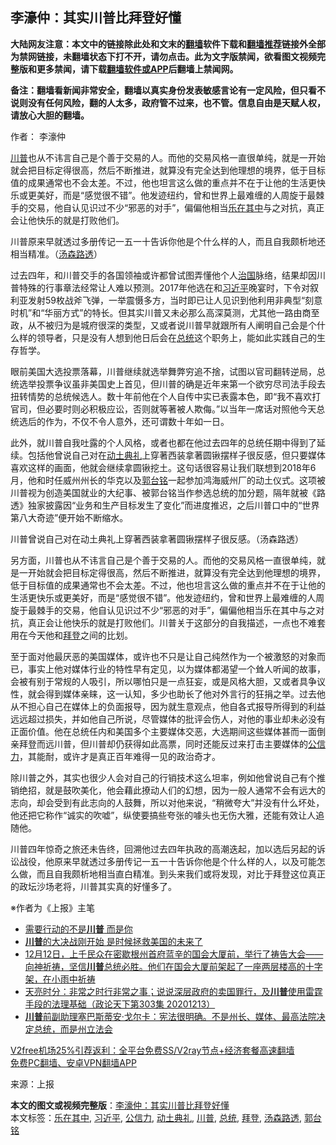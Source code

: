 <h2>李濠仲：其实川普比拜登好懂</h2> <p class="notice"><b>大陆网友注意：本文中的链接除此处和文末的<a href="https://github.com/bannedbook/fanqiang" >翻墙</a>软件下载和<a href="https://github.com/killgcd/justmysocks/blob/master/README.md">翻墙推荐</a>链接外全部为禁网链接，未翻墙状态下打不开，请勿点击。此为文字版禁闻，欲看图文视频完整版和更多禁闻，请下载<a href="https://github.com/bannedbook/fanqiang">翻墙软件或APP</a>后翻墙上禁闻网。</p><p>备注：翻墙看新闻非常安全，翻墙以真实身份发表敏感言论有一定风险，但只看不说则没有任何风险，翻的人太多，政府管不过来，也不管。信息自由是天赋人权，请放心大胆的翻墙。</b></p>  <div class="entry"> <p>作者： 李濠仲</p> <p id="summary"><a href="https://www.bannedbook.org/bnews/tag/%e5%b7%9d%e6%99%ae/" class="st_tag internal_tag" rel="tag" title="标签 川普 下的日志">川普</a>也从不讳言自己是个善于交易的人。而他的交易风格一直很单纯，就是一开始就会把目标定得很高，然后不断推进，就算没有完全达到他理想的境界，低于目标值的成果通常也不会太差。不过，他也坦言这么做的重点并不在于让他的生活更快乐或更美好，而是“感觉很不错”。他发迹纽约，曾和世界上最难缠的人周旋于最棘手的交易，他自认见识过不少“邪恶的对手”，偏偏他相当<a href="https://www.bannedbook.org/bnews/tag/%E4%B9%90%E5%9C%A8%E5%85%B6%E4%B8%AD/" class="st_tag internal_tag" rel="tag" title="标签 乐在其中 下的日志">乐在其中</a>与之对抗，真正会让他快乐的就是打败他们。</p> <p id="conimg">川普原来早就透过多册传记一五一十告诉你他是个什么样的人，而且自我颇析地还相当精准。（<a href="https://www.bannedbook.org/bnews/tag/%E6%B1%A4%E6%A3%AE%E8%B7%AF%E9%80%8F/" class="st_tag internal_tag" rel="tag" title="标签 汤森路透 下的日志">汤森路透</a>）</p>  <p>过去四年，和川普交手的各国领袖或许都曾试图弄懂他个人<span class='wp_keywordlink'><a href="https://www.bannedbook.org/forum24/topic8925.html" title="《治国大道》" target="_blank">治国</a></span>脉络，结果却因川普特殊的行事章法经常让人难以预测。2017年他选在和<a href="https://www.bannedbook.org/bnews/tag/%e4%b9%a0%e8%bf%91%e5%b9%b3/" class="st_tag internal_tag" rel="tag" title="标签 习近平 下的日志">习近平</a>晚宴时，下令对叙利亚发射59枚战斧飞弹，一举震慑多方，当时即已让人见识到他利用非典型“刻意时机”和“华丽方式”的特长。但其实川普又未必那么高深莫测，尤其他一路由商至政，从不被归为是城府很深的类型，又或者说川普早就跟所有人阐明自己会是个什么样的领导者，只是没有人想到他日后会在<a href="https://www.bannedbook.org/bnews/tag/%e6%80%bb%e7%bb%9f/" class="st_tag internal_tag" rel="tag" title="标签 总统 下的日志">总统</a>这个职务上，能如此实践自己的生存哲学。</p> <p>眼前美国大选投票落幕，川普继续就选举舞弊穷追不捨，试图以官司翻转逆局，总统选举投票争议虽非美国史上首见，但川普的确是近年来第一个欲穷尽司法手段去扭转情势的总统候选人。数十年前他在个人自传中实已表露本色，即“我不喜欢打官司，但必要时则必积极应讼，否则就等著被人欺侮。”以当年一席话对照他今天总统选后的作为，不仅不令人意外，还可谓数十年如一日。</p> <p>此外，就川普自我吐露的个人风格，或者也都在他过去四年的总统任期中得到了延续。包括他曾说自己对在<a href="https://www.bannedbook.org/bnews/tag/%E5%8A%A8%E5%9C%9F%E5%85%B8%E7%A4%BC/" class="st_tag internal_tag" rel="tag" title="标签 动土典礼 下的日志">动土典礼</a>上穿著西装拿著圆锹摆样子很反感，但只要媒体喜欢这样的画面，他就会继续拿圆锹挖土。这句话很容易让我们联想到2018年6月，他和时任威州州长的华克以及<a href="https://www.bannedbook.org/bnews/tag/%e9%83%ad%e5%8f%b0%e9%93%ad/" class="st_tag internal_tag" rel="tag" title="标签 郭台铭 下的日志">郭台铭</a>一起参加鸿海威州厂的动土仪式。这项被川普视为创造美国就业的大纪事、被郭台铭当作参选总统的加分题，隔年就被《路透》独家披露因“业务和生产目标发生了变化”而进度推迟，之后川普口中的“世界第八大奇迹”便开始不断缩水。</p>  <p>川普曾说自己对在动土典礼上穿著西装拿著圆锹摆样子很反感。（汤森路透）</p> <p>另方面，川普也从不讳言自己是个善于交易的人。而他的交易风格一直很单纯，就是一开始就会把目标定得很高，然后不断推进，就算没有完全达到他理想的境界，低于目标值的成果通常也不会太差。不过，他也坦言这么做的重点并不在于让他的生活更快乐或更美好，而是“感觉很不错”。他发迹纽约，曾和世界上最难缠的人周旋于最棘手的交易，他自认见识过不少“邪恶的对手”，偏偏他相当乐在其中与之对抗，真正会让他快乐的就是打败他们。川普关于这部分的自我描述，一点也不难套用在今天他和<a href="https://www.bannedbook.org/bnews/tag/%e6%8b%9c%e7%99%bb/" class="st_tag internal_tag" rel="tag" title="标签 拜登 下的日志">拜登</a>之间的比划。</p> <p>至于面对他最厌恶的美国媒体，或许也不只是让自己纯然作为一个被激怒的对象而已，事实上他对媒体行业的特性早有定见，以为媒体都渴望一个耸人听闻的故事，会被有别于常规的人吸引，所以哪怕只是一点狂妄，或是风格大胆，又或者具争议性，就会得到媒体亲睐，这一认知，多少也助长了他对外言行的狂捐之举。过去他从不担心自己在媒体上的负面报导，因为就生意观点，他自各式报导所得到的利益远远超过损失，并如他自己所说，尽管媒体的批评会伤人，对他的事业却未必没有正面价值。他在总统任内和美国多个主要媒体交恶，大选期间这些媒体甚而一面倒亲拜登而远川普，但川普却仍获得如此高票，同时还能反过来打击主要媒体的<a href="https://www.bannedbook.org/bnews/tag/%E5%85%AC%E4%BF%A1%E5%8A%9B/" class="st_tag internal_tag" rel="tag" title="标签 公信力 下的日志">公信力</a>，其能耐，或许才是真正百年难得一见的政治奇才。</p>  <p>除川普之外，其实也很少人会对自己的行销技术这么坦率，例如他曾说自己有个推销绝招，就是鼓吹美化，他会藉此撩动人们的幻想，因为一般人通常不会有远大的志向，却会受到有此志向的人鼓舞，所以对他来说，“稍微夸大”并没有什么坏处，他还把它称作“诚实的吹嘘”，纵使要搞些夸张的噱头也无伤大雅，还能有效让人追随他。</p> <p>川普四年惊奇之旅还未告终，回溯他过去四年执政的高潮迭起，加以选后另起的诉讼战役，他原来早就透过多册传记一五一十告诉你他是个什么样的人，以及可能怎么做，而且自我颇析地相当直白精准。到头来我们或将发现，对比于拜登这位真正的政坛沙场老将，川普其实真的好懂多了。</p> <p>※作者为《上报》主笔</p>  <ul class='op-related-articles' title='相关阅读'> <li><a href='https://www.bannedbook.org/bnews/comments/20201214/1447380.html' target='_blank'>需要行动的不是<b>川普</b> 而是你</a></li> <li><a href='https://www.bannedbook.org/bnews/comments/20201214/1447377.html' target='_blank'><b>川普</b>的大决战刚开始 是时候拯救美国的未来了</a></li> <li><a href='https://www.bannedbook.org/bnews/bannedvideo/20201214/1447373.html' target='_blank'>12月12日，上千民众在密歇根州首府蓝辛的国会大厦前，举行了祷告大会——向神祈祷，坚信<b>川普</b>总统必胜。他们在国会大厦前架起了一座两层楼高的十字架，在小雨中祈祷</a></li> <li><a href='https://www.bannedbook.org/bnews/cbnews/20201214/1447369.html' target='_blank'>天亮时分：非常之时行非常之事；说说深层政府的卖国罪行，及<b>川普</b>使用雷霆手段的法理基础（政论天下第303集 20201213）</a></li> <li><a href='https://www.bannedbook.org/bnews/bannedvideo/20201214/1447359.html' target='_blank'><b>川普</b>前副助理塞巴斯蒂安‧戈尔卡：宪法很明确。不是州长、媒体、最高法院决定总统，而是州立法会</a></li> </ul> <p class="texttj"> <a href="https://github.com/bannedbook/fanqiang/wiki/V2ray%E6%9C%BA%E5%9C%BA" target="_blank">V2free机场25%引荐返利：全平台免费SS/V2ray节点+经济套餐高速翻墙</a><br/> <a href="https://github.com/bannedbook/fanqiang/wiki/%E7%A6%81%E9%97%BB%E7%BD%91%E5%AE%89%E5%8D%93%E7%BF%BB%E5%A2%99%E6%96%B0%E9%97%BBAPP" target="_blank">免费PC翻墙、安卓VPN翻墙APP</a></p><p> 来源：上报 </p><a name='sharetosocial'></a>       <div><b>本文的图文或视频完整版</b>：<a href='https://www.bannedbook.org/bnews/comments/20201214/1447379.html'>李濠仲：其实川普比拜登好懂</a></div>  </div><!--END ENTRY--> <div class="postfooter"> <div>本文标签：<a href="https://www.bannedbook.org/bnews/tag/%E4%B9%90%E5%9C%A8%E5%85%B6%E4%B8%AD/" rel="tag">乐在其中</a>, <a href="https://www.bannedbook.org/bnews/tag/%e4%b9%a0%e8%bf%91%e5%b9%b3/" rel="tag">习近平</a>, <a href="https://www.bannedbook.org/bnews/tag/%E5%85%AC%E4%BF%A1%E5%8A%9B/" rel="tag">公信力</a>, <a href="https://www.bannedbook.org/bnews/tag/%E5%8A%A8%E5%9C%9F%E5%85%B8%E7%A4%BC/" rel="tag">动土典礼</a>, <a href="https://www.bannedbook.org/bnews/tag/%e5%b7%9d%e6%99%ae/" rel="tag">川普</a>, <a href="https://www.bannedbook.org/bnews/tag/%e6%80%bb%e7%bb%9f/" rel="tag">总统</a>, <a href="https://www.bannedbook.org/bnews/tag/%e6%8b%9c%e7%99%bb/" rel="tag">拜登</a>, <a href="https://www.bannedbook.org/bnews/tag/%E6%B1%A4%E6%A3%AE%E8%B7%AF%E9%80%8F/" rel="tag">汤森路透</a>, <a href="https://www.bannedbook.org/bnews/tag/%e9%83%ad%e5%8f%b0%e9%93%ad/" rel="tag">郭台铭</a></div>  </div><!--END POSTFOOTER--> 